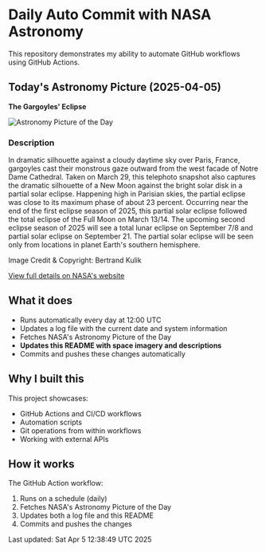 # Daily Auto Commit with NASA Astronomy
This repository demonstrates my ability to automate GitHub workflows using GitHub Actions.

## Today's Astronomy Picture (2025-04-05)
**The Gargoyles' Eclipse**

![Astronomy Picture of the Day](https://apod.nasa.gov/apod/image/2504/NDGargoylesEclipse_kulik.jpg)

### Description
In dramatic silhouette against a cloudy daytime sky over Paris, France, gargoyles cast their monstrous gaze outward from the west facade of Notre Dame Cathedral.  Taken on March 29, this telephoto snapshot also captures the dramatic silhouette of a New Moon against the bright solar disk in a partial solar eclipse. Happening high in Parisian skies, the partial eclipse was close to its maximum phase of about 23 percent. Occurring near the end of the first eclipse season of 2025, this partial solar eclipse followed the total eclipse of the Full Moon on March 13/14. The upcoming second eclipse season of 2025 will see a total lunar eclipse on September 7/8 and partial solar eclipse on September 21. The partial solar eclipse will be seen only from locations in planet Earth's southern hemisphere.

Image Credit & Copyright: Bertrand Kulik

[View full details on NASA's website](https://apod.nasa.gov/apod/astropix.html)

## What it does
- Runs automatically every day at 12:00 UTC
- Updates a log file with the current date and system information
- Fetches NASA's Astronomy Picture of the Day
- **Updates this README with space imagery and descriptions**
- Commits and pushes these changes automatically

## Why I built this
This project showcases:
- GitHub Actions and CI/CD workflows
- Automation scripts
- Git operations from within workflows
- Working with external APIs

## How it works
The GitHub Action workflow:
1. Runs on a schedule (daily)
2. Fetches NASA's Astronomy Picture of the Day
3. Updates both a log file and this README
4. Commits and pushes the changes

Last updated: Sat Apr  5 12:38:49 UTC 2025
